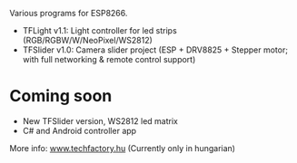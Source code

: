 Various programs for ESP8266.

 - TFLight v1.1:  Light controller for led strips (RGB/RGBW/W/NeoPixel/WS2812)
 - TFSlider v1.0: Camera slider project (ESP + DRV8825 + Stepper motor; with full networking & remote control support)

Coming soon
==========
 - New TFSlider version, WS2812 led matrix
 - C# and Android controller app 
 

More info:
www.techfactory.hu 
(Currently only in hungarian)
